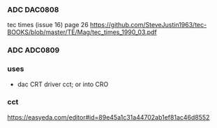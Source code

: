  ### ADC DAC0808
 tec times (issue 16) page 26 https://github.com/SteveJustin1963/tec-BOOKS/blob/master/TE/Mag/tec_times_1990_03.pdf
 
 
 
 
 
### ADC ADC0809


### uses
- dac CRT driver cct; or into CRO

### cct
https://easyeda.com/editor#id=89e45a1c31a44702ab1ef81ac46d8552


